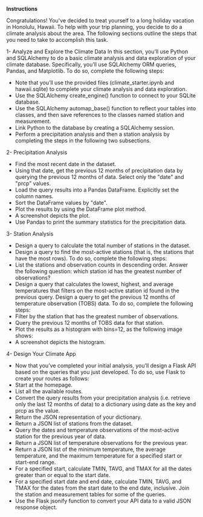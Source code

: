 **Instructions**

Congratulations! You've decided to treat yourself to a long holiday vacation in Honolulu, Hawaii. To help with your trip planning, you decide to do a climate analysis about the area. The following sections outline the steps that you need to take to accomplish this task.

1- Analyze and Explore the Climate Data
In this section, you’ll use Python and SQLAlchemy to do a basic climate analysis and data exploration of your climate database. Specifically, you’ll use SQLAlchemy ORM queries, Pandas, and Matplotlib. To do so, complete the following steps: 
- Note that you’ll use the provided files (climate_starter.ipynb and hawaii.sqlite) to complete your climate analysis and data exploration.
- Use the SQLAlchemy create_engine() function to connect to your SQLite database.
- Use the SQLAlchemy automap_base() function to reflect your tables into classes, and then save references to the classes named station and measurement.
- Link Python to the database by creating a SQLAlchemy session.
- Perform a precipitation analysis and then a station analysis by completing the steps in the following two subsections.

2- Precipitation Analysis
- Find the most recent date in the dataset.
- Using that date, get the previous 12 months of precipitation data by querying the previous 12 months of data. Select only the "date" and "prcp" values.
- Load the query results into a Pandas DataFrame. Explicitly set the column names.
- Sort the DataFrame values by "date".
- Plot the results by using the DataFrame plot method.
- A screenshot depicts the plot.
- Use Pandas to print the summary statistics for the precipitation data.

3- Station Analysis
- Design a query to calculate the total number of stations in the dataset.
- Design a query to find the most-active stations (that is, the stations that have the most rows). To do so, complete the following steps:
- List the stations and observation counts in descending order. Answer the following question: which station id has the greatest number of observations?
- Design a query that calculates the lowest, highest, and average temperatures that filters on the most-active station id found in the previous query. Design a query to get the previous 12 months of temperature observation (TOBS) data. To do so, complete the following steps:
- Filter by the station that has the greatest number of observations.
- Query the previous 12 months of TOBS data for that station.
- Plot the results as a histogram with bins=12, as the following image shows:
- A screenshot depicts the histogram.

4- Design Your Climate App
- Now that you’ve completed your initial analysis, you’ll design a Flask API based on the queries that you just developed. To do so, use Flask to create your routes as follows:
- Start at the homepage.
- List all the available routes.
- Convert the query results from your precipitation analysis (i.e. retrieve only the last 12 months of data) to a dictionary using date as the key and prcp as the value.
- Return the JSON representation of your dictionary.
- Return a JSON list of stations from the dataset.
- Query the dates and temperature observations of the most-active station for the previous year of data.
- Return a JSON list of temperature observations for the previous year.
- Return a JSON list of the minimum temperature, the average temperature, and the maximum temperature for a specified start or start-end range.
- For a specified start, calculate TMIN, TAVG, and TMAX for all the dates greater than or equal to the start date.
- For a specified start date and end date, calculate TMIN, TAVG, and TMAX for the dates from the start date to the end date, inclusive. Join the station and measurement tables for some of the queries.
- Use the Flask jsonify function to convert your API data to a valid JSON response object.
